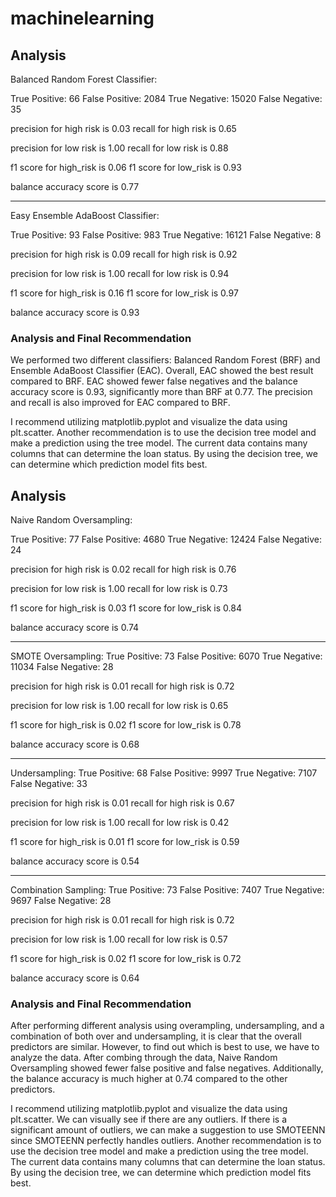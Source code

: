 # machinelearning
## Analysis
Balanced Random Forest Classifier:

True Positive: 66
False Positive: 2084
True Negative: 15020
False Negative: 35

precision for high risk is 0.03
recall for high risk is 0.65

precision for low risk is 1.00
recall for low risk is 0.88

f1 score for high_risk is 0.06
f1 score for low_risk is 0.93

balance accuracy score is 0.77

--------------------------------------------------------------------------
Easy Ensemble AdaBoost Classifier:

True Positive: 93
False Positive: 983
True Negative: 16121
False Negative: 8

precision for high risk is 0.09
recall for high risk is 0.92

precision for low risk is 1.00
recall for low risk is 0.94

f1 score for high_risk is 0.16
f1 score for low_risk is 0.97

balance accuracy score is 0.93

### Analysis and Final Recommendation

We performed two different classifiers: Balanced Random Forest (BRF) and Ensemble AdaBoost Classifier (EAC). Overall, EAC showed the best result compared to BRF. EAC showed fewer false negatives and the balance accuracy score is 0.93, significantly more than BRF at 0.77. The precision and recall is also improved for EAC compared to BRF. 

I recommend utilizing matplotlib.pyplot and visualize the data using plt.scatter. Another recommendation is to use the decision tree model and make a prediction using the tree model. The current data contains many columns that can determine the loan status. By using the decision tree, we can determine which prediction model fits best.

## Analysis
Naive Random Oversampling:

True Positive: 77
False Positive: 4680
True Negative: 12424
False Negative: 24

precision for high risk is 0.02
recall for high risk is 0.76

precision for low risk is 1.00
recall for low risk is 0.73

f1 score for high_risk is 0.03
f1 score for low_risk is 0.84

balance accuracy score is 0.74

--------------------------------------------------------------------------
SMOTE Oversampling:
True Positive: 73
False Positive: 6070
True Negative: 11034
False Negative: 28

precision for high risk is 0.01
recall for high risk is 0.72

precision for low risk is 1.00
recall for low risk is 0.65

f1 score for high_risk is 0.02
f1 score for low_risk is 0.78

balance accuracy score is 0.68

--------------------------------------------------------------------------
Undersampling:
True Positive: 68
False Positive: 9997
True Negative: 7107
False Negative: 33

precision for high risk is 0.01
recall for high risk is 0.67

precision for low risk is 1.00
recall for low risk is 0.42

f1 score for high_risk is 0.01
f1 score for low_risk is 0.59

balance accuracy score is 0.54

--------------------------------------------------------------------------
Combination Sampling:
True Positive: 73
False Positive: 7407
True Negative: 9697
False Negative: 28

precision for high risk is 0.01
recall for high risk is 0.72

precision for low risk is 1.00
recall for low risk is 0.57

f1 score for high_risk is 0.02
f1 score for low_risk is 0.72

balance accuracy score is 0.64

### Analysis and Final Recommendation
After performing different analysis using overampling, undersampling, and a combination of both over and undersampling, it is clear that the overall predictors are similar. However, to find out which is best to use, we have to analyze the data. After combing through the data, Naive Random Oversampling showed fewer false positive and false negatives. Additionally, the balance accuracy is much higher at 0.74 compared to the other predictors. 

I recommend utilizing matplotlib.pyplot and visualize the data using plt.scatter. We can visually see if there are any outliers. If there is a significant amount of outliers, we can make a suggestion to use SMOTEENN since SMOTEENN perfectly handles outliers. Another recommendation is to use the decision tree model and make a prediction using the tree model. The current data contains many columns that can determine the loan status. By using the decision tree, we can determine which prediction model fits best.
